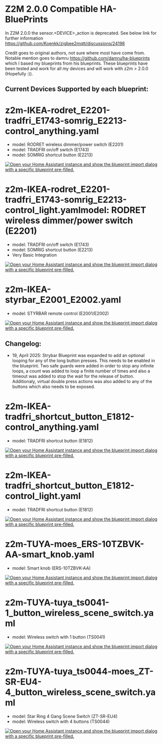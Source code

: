 # Z2M 2.0.0 Compatible HA-BluePrints
In Z2M 2.0.0 the sensor.\<DEVICE\>_action is deprecated.
See below link for further information
https://github.com/Koenkk/zigbee2mqtt/discussions/24198

Credit goes to original authors, not sure where most have come from.
Notable mention goes to damru https://github.com/damru/ha-blueprints
which I based my blueprints from his blueprints.
These blueprints have been tested and work for all my devices and will work with z2m > 2.0.0 (Hopefully :)).

Current Devices Supported by each blueprint:
--------------------------------------------
# z2m-IKEA-rodret_E2201-tradfri_E1743-somrig_E2213-control_anything.yaml
* model: RODRET wireless dimmer/power switch (E2201)
* model: TRADFRI on/off switch (E1743)
* model: SOMRIG shortcut button (E2213)

<a href="https://my.home-assistant.io/redirect/blueprint_import/?blueprint_url=https%3A%2F%2Fgithub.com%2Fyarafie%2FHA-BluePrints%2Fblob%2Fmain%2Fz2m-+IKEA-rodret_E2201-tradfri_E1743-somrig_E2213-control_anything.yaml" target="_blank" rel="noreferrer noopener"><img src="https://my.home-assistant.io/badges/blueprint_import.svg" alt="Open your Home Assistant instance and show the blueprint import dialog with a specific blueprint pre-filled." /></a>


# z2m-IKEA-rodret_E2201-tradfri_E1743-somrig_E2213-control_light.yamlmodel: RODRET wireless dimmer/power switch (E2201)
* model: TRADFRI on/off switch (E1743)
* model: SOMRIG shortcut button (E2213)
* Very Basic Integration

<a href="https://my.home-assistant.io/redirect/blueprint_import/?blueprint_url=https%3A%2F%2Fgithub.com%2Fyarafie%2FHA-BluePrints%2Fblob%2Fmain%2Fz2m-+IKEA-rodret_E2201-tradfri_E1743-somrig_E2213-control_light.yaml" target="_blank" rel="noreferrer noopener"><img src="https://my.home-assistant.io/badges/blueprint_import.svg" alt="Open your Home Assistant instance and show the blueprint import dialog with a specific blueprint pre-filled." /></a>


# z2m-IKEA-styrbar_E2001_E2002.yaml
* model: STYRBAR remote control (E2001/E2002)

<a href="https://my.home-assistant.io/redirect/blueprint_import/?blueprint_url=https%3A%2F%2Fgithub.com%2Fyarafie%2FHA-BluePrints%2Fblob%2Fmain%2Fz2m-+IKEA-styrbar_E2001_E2002.yaml" target="_blank" rel="noreferrer noopener"><img src="https://my.home-assistant.io/badges/blueprint_import.svg" alt="Open your Home Assistant instance and show the blueprint import dialog with a specific blueprint pre-filled." /></a>

## Changelog: 
* 19, April 2025: Strybar Blueprint was expanded to add an optional looping for any of the long button presses. This needs to be enabled in the blueprint. 
Two safe guards were added in order to stop any infinite loops, a count was added to loop a finite number of times and also a timeout was added to stop the wait for the release of button. 
Additionaly, virtual double press actions was also added to any of the buttons which also needs to be exposed.

# z2m-IKEA-tradfri_shortcut_button_E1812-control_anything.yaml
* model: TRADFRI shortcut button (E1812)

<a href="https://my.home-assistant.io/redirect/blueprint_import/?blueprint_url=https%3A%2F%2Fgithub.com%2Fyarafie%2FHA-BluePrints%2Fblob%2Fmain%2Fz2m-+IKEA-tradfri_shortcut_button_E1812-control_anything.yaml" target="_blank" rel="noreferrer noopener"><img src="https://my.home-assistant.io/badges/blueprint_import.svg" alt="Open your Home Assistant instance and show the blueprint import dialog with a specific blueprint pre-filled." /></a>


# z2m-IKEA-tradfri_shortcut_button_E1812-control_light.yaml
* model: TRADFRI shortcut button (E1812)

<a href="https://my.home-assistant.io/redirect/blueprint_import/?blueprint_url=https%3A%2F%2Fgithub.com%2Fyarafie%2FHA-BluePrints%2Fblob%2Fmain%2Fz2m-+IKEA-tradfri_shortcut_button_E1812-control_light.yaml" target="_blank" rel="noreferrer noopener"><img src="https://my.home-assistant.io/badges/blueprint_import.svg" alt="Open your Home Assistant instance and show the blueprint import dialog with a specific blueprint pre-filled." /></a>


# z2m-TUYA-moes_ERS-10TZBVK-AA-smart_knob.yaml
* model: Smart knob (ERS-10TZBVK-AA)

<a href="https://my.home-assistant.io/redirect/blueprint_import/?blueprint_url=https%3A%2F%2Fgithub.com%2Fyarafie%2FHA-BluePrints%2Fblob%2Fmain%2Fz2m-+TUYA-moes_ERS-10TZBVK-AA-smart_knob.yaml" target="_blank" rel="noreferrer noopener"><img src="https://my.home-assistant.io/badges/blueprint_import.svg" alt="Open your Home Assistant instance and show the blueprint import dialog with a specific blueprint pre-filled." /></a>


# z2m-TUYA-tuya_ts0041-1_button_wireless_scene_switch.yaml
* model: Wireless switch with 1 button (TS0041)

<a href="https://my.home-assistant.io/redirect/blueprint_import/?blueprint_url=https%3A%2F%2Fgithub.com%2Fyarafie%2FHA-BluePrints%2Fblob%2Fmain%2Fz2m-+TUYA-tuya_ts0041-1_button_wireless_scene_switch.yaml" target="_blank" rel="noreferrer noopener"><img src="https://my.home-assistant.io/badges/blueprint_import.svg" alt="Open your Home Assistant instance and show the blueprint import dialog with a specific blueprint pre-filled." /></a>


# z2m-TUYA-tuya_ts0044-moes_ZT-SR-EU4-4_button_wireless_scene_switch.yaml
* model: Star Ring 4 Gang Scene Switch (ZT-SR-EU4)
* model: Wireless switch with 4 buttons (TS0044)

<a href="https://my.home-assistant.io/redirect/blueprint_import/?blueprint_url=https%3A%2F%2Fgithub.com%2Fyarafie%2FHA-BluePrints%2Fblob%2Fmain%2Fz2m-+TUYA-tuya_ts0044-moes_ZT-SR-EU4-4_button_wireless_scene_switch.yaml" target="_blank" rel="noreferrer noopener"><img src="https://my.home-assistant.io/badges/blueprint_import.svg" alt="Open your Home Assistant instance and show the blueprint import dialog with a specific blueprint pre-filled." /></a>
